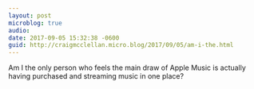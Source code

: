 ```yaml
---
layout: post
microblog: true
audio: 
date: 2017-09-05 15:32:38 -0600
guid: http://craigmcclellan.micro.blog/2017/09/05/am-i-the.html
---
```

Am I the only person who feels the main draw of Apple Music is actually having purchased and streaming music in one place?
